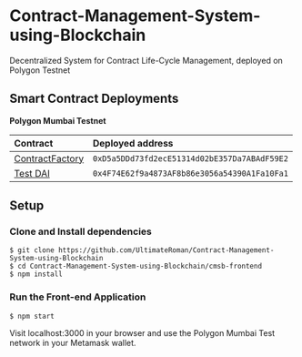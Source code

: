# Contract-Management-System-using-Blockchain
Decentralized System for Contract Life-Cycle Management, deployed on Polygon Testnet

## Smart Contract Deployments

**Polygon Mumbai Testnet**

| Contract | Deployed address  |
| :----- | :- |
| [ContractFactory](https://mumbai.polygonscan.com/address/0xD5a5DDd73fd2ecE51314d02bE357Da7ABAdF59E2) | `0xD5a5DDd73fd2ecE51314d02bE357Da7ABAdF59E2` |
| [Test DAI](https://mumbai.polygonscan.com/address/0x4F74E62f9a4873AF8b86e3056a54390A1Fa10Fa1) | `0x4F74E62f9a4873AF8b86e3056a54390A1Fa10Fa1`|



## Setup

### Clone and Install dependencies

```
$ git clone https://github.com/UltimateRoman/Contract-Management-System-using-Blockchain
$ cd Contract-Management-System-using-Blockchain/cmsb-frontend
$ npm install
```

### Run the Front-end Application

```
$ npm start
```

Visit localhost:3000 in your browser and use the Polygon Mumbai Test network in your Metamask wallet.
